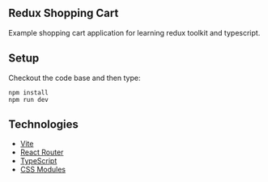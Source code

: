 ## Redux Shopping Cart

Example shopping cart application for learning redux toolkit and typescript.

## Setup

Checkout the code base and then type:

```
npm install
npm run dev
```

## Technologies

- [Vite](https://vitejs.dev/)
- [React Router](https://reactrouter.com/)
- [TypeScript](https://www.typescriptlang.org/)
- [CSS Modules](https://github.com/css-modules/css-modules)
